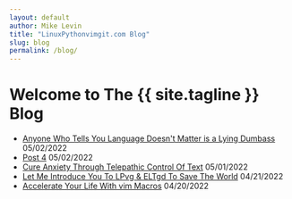 ```yaml
---
layout: default
author: Mike Levin
title: "LinuxPythonvimgit.com Blog"
slug: blog
permalink: /blog/
---
```


# Welcome to The {{ site.tagline }} Blog

- [Anyone Who Tells You Language Doesn't Matter is a Lying Dumbass](/blog/anyone-who-tells-you-language-doesnt-matter-is-a-lying-dumbass/) 05/02/2022
- [Post 4](/blog/post-4/) 05/02/2022
- [Cure Anxiety Through Telepathic Control Of Text](/blog/cure-anxiety-through-telepathic-control-of-text/) 05/01/2022
- [Let Me Introduce You To LPvg & ELTgd To Save The World](/blog/let-me-introduce-you-to-lpvg-eltgd-to-save-the-world/) 04/21/2022
- [Accelerate Your Life With vim Macros](/blog/accelerate-your-life-with-vim-macros/) 04/20/2022